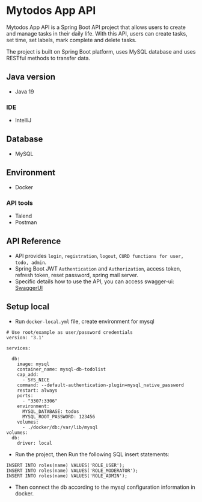 # Mytodos App API
Mytodos App API is a Spring Boot API project that allows users to create and manage tasks in their daily life. With this API, users can create tasks, set time, set labels, mark complete and delete tasks.

The project is built on Spring Boot platform, uses MySQL database and uses RESTful methods to transfer data.
## Java version

- Java 19

### IDE

- IntelliJ

## Database

- MySQL

## Environment
- Docker

### API tools

- Talend
- Postman

## API Reference
- API provides `login`, `registration`, `logout`, `CURD functions for user, todo, admin`.
- Spring Boot JWT `Authentication` and `Authorization`, access token, refresh token, reset password, spring mail server.
- Specific details how to use the API, you can access swagger-ui:
[SwaggerUI](https://mytodobackend.herokuapp.com/swagger-ui/index.html)
  

## Setup local

- Run `docker-local.yml` file, create environment for mysql

```shell
# Use root/example as user/password credentials
version: '3.1'

services:

  db:
    image: mysql
    container_name: mysql-db-todolist
    cap_add:
      - SYS_NICE
    command: --default-authentication-plugin=mysql_native_password
    restart: always
    ports:
      - "3307:3306"
    environment:
      MYSQL_DATABASE: todos
      MYSQL_ROOT_PASSWORD: 123456
    volumes:
      - ./docker/db:/var/lib/mysql
volumes:
  db:
    driver: local
```
- Run the project, then Run the following SQL insert statements:

```shell
INSERT INTO roles(name) VALUES('ROLE_USER');
INSERT INTO roles(name) VALUES('ROLE_MODERATOR');
INSERT INTO roles(name) VALUES('ROLE_ADMIN');

```

- Then connect the db according to the mysql configuration information in docker.



